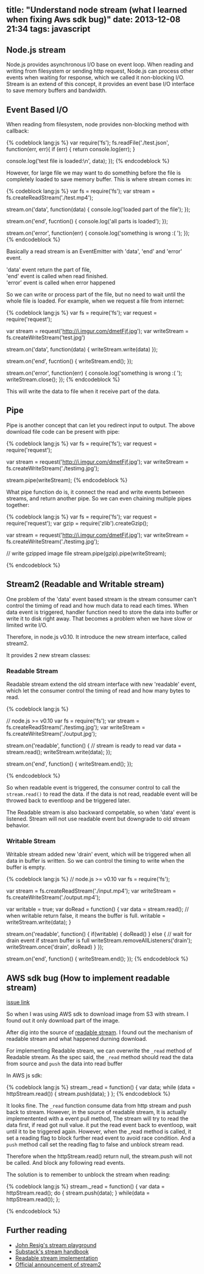 title: "Understand node stream (what I learned when fixing Aws sdk bug)"
date: 2013-12-08 21:34
tags: javascript
---

## Node.js stream

Node.js provides asynchronous I/O base on event loop.
When reading and writing from filesystem or sending http request,
Node.js can process other events when waiting for response, which we called it non-blocking I/O.
Stream is an extend of this concept, it provides an event base I/O interface to
save memory buffers and bandwidth.

<!-- more -->

## Event Based I/O

When reading from filesystem, node provides non-blocking method with callback:

{% codeblock lang:js %}
var require('fs');
fs.readFile('./test.json', function(err, err){
  if (err) {
    return console.log(err);
  }

  console.log('test file is loaded:\n', data);
});
{% endcodeblock %}

However, for large file we may want to do something before the file is completely
loaded to save memory buffer. This is where stream comes in:

{% codeblock lang:js %}
var fs = require('fs');
var stream = fs.createReadStream('./test.mp4');

stream.on('data', function(data) {
  console.log('loaded part of the file');
});

stream.on('end', fucntion() {
  console.log('all parts is loaded');
});

stream.on('error', function(err) {
  console.log('something is wrong :( ');
});
{% endcodeblock %}

Basically a read stream is an EventEmitter with 'data', 'end' and 'error' event.

'data' event return the part of file,  
'end' event is called when read finished.  
'error' event is called when error happened  

So we can write or process part of the file, but no need to wait until the whole file is loaded.
For example, when we request a file from internet:

{% codeblock lang:js %}
var fs = require('fs');
var request = require('request');

var stream = request('http://i.imgur.com/dmetFjf.jpg');
var writeStream = fs.createWriteStream('test.jpg')

stream.on('data', function(data) {
  writeStream.write(data)
});

stream.on('end', fucntion() {
  writeStream.end();
});

stream.on('error', function(err) {
  console.log('something is wrong :( ');
  writeStream.close();
});
{% endcodeblock %}

This will write the data to file when it receive part of the data.

## Pipe

Pipe is another concept that can let you redirect input to output.
The above download file code can be present with pipe:

{% codeblock lang:js %}
var fs = require('fs');
var request = require('request');

var stream = request('http://i.imgur.com/dmetFjf.jpg');
var writeStream = fs.createWriteStream('./testimg.jpg');

stream.pipe(writeStream);
{% endcodeblock %}

What pipe function do is, it connect the read and write events between streams,
and return another pipe. So we can even chaining multiple pipes together:

{% codeblock lang:js %}
var fs = require('fs');
var request = require('request');
var gzip = require('zlib').createGzip();

var stream = request('http://i.imgur.com/dmetFjf.jpg');
var writeStream = fs.createWriteStream('./testimg.jpg');

// write gzipped image file
stream.pipe(gzip).pipe(writeStream);

{% endcodeblock %}

## Stream2 (Readable and Writable stream)

One problem of the 'data' event based stream is the stream consumer can't control the timimg of read
and how much data to read each times.
When data event is triggered,
handler function need to store the data into buffer or write it to disk right away.
That becomes a problem when we have slow or limited write I/O.

Therefore, in node.js v0.10. It introduce the new stream interface, called stream2.

It provides 2 new stream classes:

### Readable Stream

Readable stream extend the old stream interface with new 'readable' event,
which let the consumer control the timing of read and how many bytes to read.

{% codeblock lang:js %}

// node.js >= v0.10
var fs = require('fs');
var stream = fs.createReadStream('./testimg.jpg');
var writeStream = fs.createWriteStream('./output.jpg');

stream.on('readable', function() {
  // stream is ready to read
  var data = stream.read();
  writeStream.write(data);
});

stream.on('end', function() {
  writeStream.end();
});

{% endcodeblock %}

So when readable event is triggered, the consumer control to call the `stream.read()` to read the data.
if the data is not read, readable event will be throwed back to eventloop and be triggered later.

The Readable stream is also backward competable, so when 'data' event is listened.
Stream will not use readable event but downgrade to old stream behavior.

### Writable Stream

Writable stream added new 'drain' event, which will be triggered when all data in buffer is written.
So we can control the timing to write when the buffer is empty.

{% codeblock lang:js %}
// node.js >= v0.10
var fs = require('fs');

var stream = fs.createReadStream('./input.mp4');
var writeStream = fs.createWriteStream('./output.mp4');

var writable = true;
var doRead = function() {
  var data = stream.read();
  // when writable return false, it means the buffer is full.
  writable = writeStream.write(data);
}

stream.on('readable', function() {
  if(writable) {
    doRead()
  } else {
    // wait for drain event if stream buffer is full
    writeStream.removeAllListeners('drain');
    writeStream.once('drain', doRead)
  }
});

stream.on('end', function() {
  writeStream.end();
});
{% endcodeblock %}

## AWS sdk bug (How to implement readable stream)

[issue link](https://github.com/aws/aws-sdk-js/pull/109)

So when I was using AWS sdk to download image from S3 with stream.
I found out it only download part of the image.

After dig into the source of [readable stream](https://github.com/isaacs/readable-stream).
I found out the mechanism of readable stream and what happened durning download.

For implementing Readable stream, we can overwrite the `_read` method of Readable stream.
As the spec said, the `_read` method should read the data from source and `push` the data into read buffer

In AWS js sdk:

{% codeblock lang:js %}
stream._read = function() {
  var data;
  while (data = httpStream.read()) {
    stream.push(data);
  }
};
{% endcodeblock %}

It looks fine. The `_read` function consume data from http stream and push back to stream.
However, in the source of readable stream,
It is actually implementented with a event pull method,
The stream will try to read the data first, if read got null value.
it put the read event back to eventloop, wait until it to be triggered again.
However, when the _read method is called, it set a reading flag to block 
further read event to avoid race condition.
And a `push` method call set the reading flag to false and unblock stream read.

Therefore when the httpStream.read() return null, the stream.push will not be called.
And block any following read events.

The solution is to remember to unblock the stream when reading:

{% codeblock lang:js %}
stream._read = function() {
  var data = httpStream.read();
  do {
    stream.push(data);
  } while(data = httpStream.read());
};

{% endcodeblock %}

## Further reading

+ [John Resig's stream playground](http://nodestreams.com/)
+ [Substack's stream handbook](https://github.com/substack/stream-handbook)
+ [Readable stream implementation](https://github.com/isaacs/readable-stream)
+ [Official announcement of stream2](http://blog.nodejs.org/2012/12/20/streams2/)
